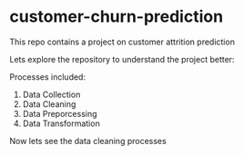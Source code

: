 # customer-churn-prediction
This repo contains a project on customer attrition prediction

Lets explore the repository to understand the project better:

Processes included:

1. Data Collection
2. Data Cleaning
3. Data Preporcessing
4. Data Transformation

Now lets see the data cleaning processes
